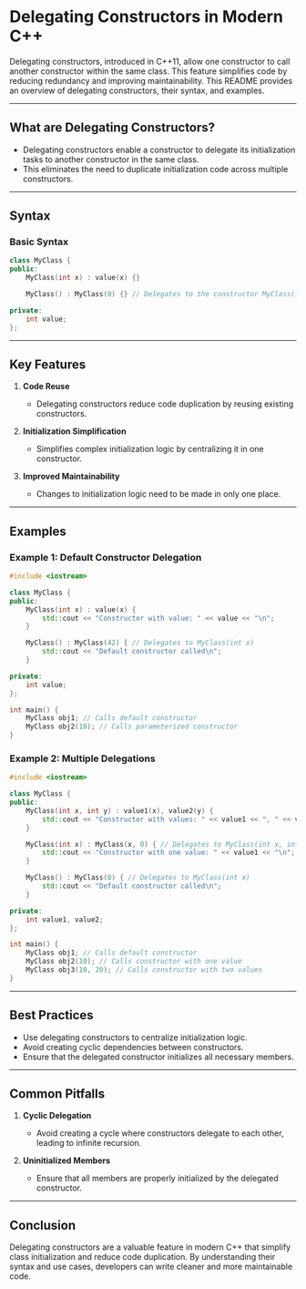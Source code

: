 # Delegating Constructors in Modern C++

Delegating constructors, introduced in C++11, allow one constructor to call another constructor within the same class. This feature simplifies code by reducing redundancy and improving maintainability. This README provides an overview of delegating constructors, their syntax, and examples.

---

## What are Delegating Constructors?

- Delegating constructors enable a constructor to delegate its initialization tasks to another constructor in the same class.
- This eliminates the need to duplicate initialization code across multiple constructors.

---

## Syntax

### Basic Syntax
```cpp
class MyClass {
public:
    MyClass(int x) : value(x) {}

    MyClass() : MyClass(0) {} // Delegates to the constructor MyClass(int x)

private:
    int value;
};
```

---

## Key Features

1. **Code Reuse**
   - Delegating constructors reduce code duplication by reusing existing constructors.

2. **Initialization Simplification**
   - Simplifies complex initialization logic by centralizing it in one constructor.

3. **Improved Maintainability**
   - Changes to initialization logic need to be made in only one place.

---

## Examples

### Example 1: Default Constructor Delegation
```cpp
#include <iostream>

class MyClass {
public:
    MyClass(int x) : value(x) {
        std::cout << "Constructor with value: " << value << "\n";
    }

    MyClass() : MyClass(42) { // Delegates to MyClass(int x)
        std::cout << "Default constructor called\n";
    }

private:
    int value;
};

int main() {
    MyClass obj1; // Calls default constructor
    MyClass obj2(10); // Calls parameterized constructor
}
```

### Example 2: Multiple Delegations
```cpp
#include <iostream>

class MyClass {
public:
    MyClass(int x, int y) : value1(x), value2(y) {
        std::cout << "Constructor with values: " << value1 << ", " << value2 << "\n";
    }

    MyClass(int x) : MyClass(x, 0) { // Delegates to MyClass(int x, int y)
        std::cout << "Constructor with one value: " << value1 << "\n";
    }

    MyClass() : MyClass(0) { // Delegates to MyClass(int x)
        std::cout << "Default constructor called\n";
    }

private:
    int value1, value2;
};

int main() {
    MyClass obj1; // Calls default constructor
    MyClass obj2(10); // Calls constructor with one value
    MyClass obj3(10, 20); // Calls constructor with two values
}
```

---

## Best Practices

- Use delegating constructors to centralize initialization logic.
- Avoid creating cyclic dependencies between constructors.
- Ensure that the delegated constructor initializes all necessary members.

---

## Common Pitfalls

1. **Cyclic Delegation**
   - Avoid creating a cycle where constructors delegate to each other, leading to infinite recursion.

2. **Uninitialized Members**
   - Ensure that all members are properly initialized by the delegated constructor.

---

## Conclusion

Delegating constructors are a valuable feature in modern C++ that simplify class initialization and reduce code duplication. By understanding their syntax and use cases, developers can write cleaner and more maintainable code.
